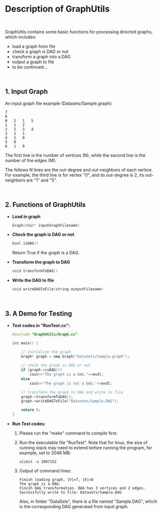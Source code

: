 # Description of GraphUtils

<br/>

GraphUtils contains some basic functions for processing directed graphs, which includes:

- load a graph from file
- check a graph is DAG or not
- transform a graph into a DAG
- output a graph to file
- to be continued...

<br/>

## 1. Input Graph

An input graph file example (Datasets/Sample.graph):

```
7
8
0	2	1	5
1	1	2
2	2	3	4
3	1	1
4	1	0
5	0
6	1	0
```

The first line is the number of vertices (N), while the second line is the number of the edges (M).

The follows N lines are the out-degree and out-neighbors of each vertice. For example, the third line is for vertex "0", and its out-degree is 2, its out-neighbors are "1" and "5".

<br/>

## 2. Functions of GraphUtils

- **Load in graph**

  ```c++
  Graph(char* inputGraphFilename)
  ```

- **Check the graph is DAG or not**

  ```c++
  bool isDAG()
  ```

  Return True if the graph is a DAG.

- **Transform the graph to DAG**

  ```c++
  void transformToDAG()
  ```

- **Write the DAG to file**

  ```c++
  void writeDAGToFile(string outputFilename)
  ```

<br/>

## 3. A Demo for Testing

- **Test codes in "RunTest.cc":**

  ```c++
  #include "GraphUtils/Graph.cc"
  
  int main() {    
  
      // initialize the graph
      Graph* graph = new Graph("Datasets/Sample.graph");
      
      // check the graph is DAG or not
      if (graph->isDAG())
          cout<<"The graph is a DAG."<<endl;
      else
          cout<<"The graph is not a DAG."<<endl;
  
      // transform the graph to DAG and write to file
      graph->transformToDAG();
      graph->writeDAGToFile("Datasets/Sample.DAG");
  
      return 0;
  }
  ```

- **Run Test codes:**

  1. Please run the "make" command to compile first.

  2. Run the executable file "RunTest". Note that for linux, the size of running stack may need to extend before running the program, for example, set to 2048 MB:

     ```
     ulimit -s 2097152 
     ```

  3. Output of command lines:

     ```
     Finish loading graph, |V|=7, |E|=8
     The graph is a DAG.
     Finish DAG transformation. DAG has 3 vertices and 2 edges.
     Successfully write to file: Datasets/Sample.DAG
     ```

     Also, in folder "DataSets", there is a file named "Sample.DAG", which is the corresponding DAG generated from input graph.

